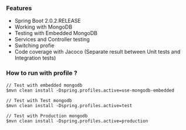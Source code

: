 ### Features
* Spring Boot 2.0.2.RELEASE
* Working with MongoDB
* Testing with Embedded MongoDB
* Services and Controller testing
* Switching profie
* Code coverage with Jacoco (Separate result between Unit tests and Integration tests)

### How to run with profile ?

```
// Test with embedded mongodb
$mvn clean install -Dspring.profiles.active=use-mongodb-embedded

// Test with Test mongodb
$mvn clean install -Dspring.profiles.active=test

// Test with Production mongodb
$mvn clean install -Dspring.profiles.active=production

```
